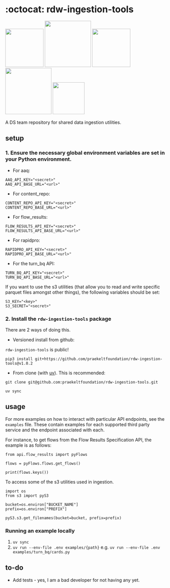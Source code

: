 <h1 align="left">
  :octocat: rdw-ingestion-tools
</h1>

<div align="left">
  <p>
    <img src="https://github.com/praekeltfoundation/rdw-ingestion-tools/workflows/lint/badge.svg" width="120" />
    <img src="https://github.com/praekeltfoundation/rdw-ingestion-tools/workflows/release/badge.svg" width="145" />
    <img src="https://github.com/praekeltfoundation/rdw-ingestion-tools/workflows/test/badge.svg" width="120" />
    <img src="https://img.shields.io/badge/version-1.0.6.dev0-orange" width="145" />
    <img src="https://img.shields.io/badge/license-MIT-blue" width="100" />
  </p>
</div>


A DS team repository for shared data ingestion utilities.

## setup

### 1. Ensure the necessary global environment variables are set in your Python environment.

- For aaq:

```
AAQ_API_KEY="<secret>"
AAQ_API_BASE_URL="<url>"

```

- For content_repo:

```
CONTENT_REPO_API_KEY="<secret>"
CONTENT_REPO_BASE_URL="<url>"

```

- For flow_results:

```
FLOW_RESULTS_API_KEY="<secret>"
FLOW_RESULTS_API_BASE_URL="<url>"

```

- For rapidpro:

```
RAPIDPRO_API_KEY="<secret>"
RAPIDPRO_API_BASE_URL="<url>"

```

- For the turn_bq API:

```
TURN_BQ_API_KEY="<secret>"
TURN_BQ_API_BASE_URL="<url>"

```

If you want to use the s3 utilities (that allow you to read and write specific parquet files amongst other things), the following variables should be set:

```
S3_KEY="<key>"
S3_SECRET="<secret>"

```

### 2. Install the `rdw-ingestion-tools` package

There are 2 ways of doing this.

- Versioned install from github:

`rdw-ingestion-tools` is public!

```
pip3 install git+https://github.com/praekeltfoundation/rdw-ingestion-tools@v1.0.2
```

- From clone (with [uv](https://docs.astral.sh/uv/)). This is recommended:

```
git clone git@github.com:praekeltfoundation/rdw-ingestion-tools.git

uv sync

```

## usage

For more examples on how to interact with particular API endpoints, see the `examples` file. These
contain examples for each supported third party service and the endpoint associated with each.

For instance, to get flows from the Flow Results Specification API, the example is as follows:

```
from api.flow_results import pyFlows

flows = pyFlows.flows.get_flows()

print(flows.keys())
```

To access some of the s3 utilities used in ingestion.

```
import os
from s3 import pyS3

bucket=os.environ["BUCKET_NAME"]
prefix=os.environ["PREFIX"]

pyS3.s3.get_filenames(bucket=bucket, prefix=prefix)
```

### Running an example locally
1. `uv sync`
2. `uv run --env-file .env examples/{path}` e.g. `uv run --env-file .env examples/turn_bq/cards.py`

## to-do

- Add tests - yes, I am a bad developer for not having any yet.
